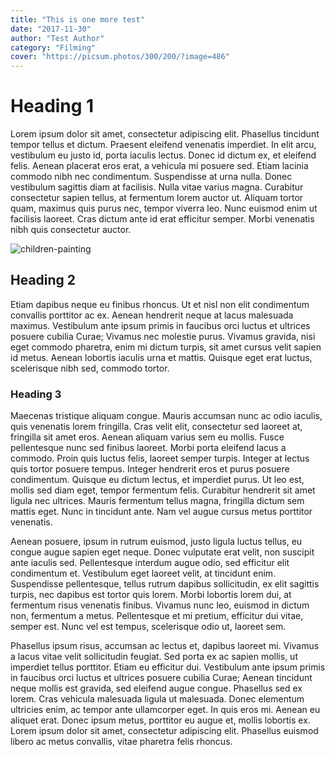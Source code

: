 ```yaml
---
title: "This is one more test"
date: "2017-11-30"
author: "Test Author"
category: "Filming"
cover: "https://picsum.photos/300/200/?image=486"
---
```


# Heading 1

Lorem ipsum dolor sit amet, consectetur adipiscing elit. Phasellus tincidunt tempor tellus et dictum. Praesent eleifend venenatis imperdiet. In elit arcu, vestibulum eu justo id, porta iaculis lectus. Donec id dictum ex, et eleifend felis. Aenean placerat eros erat, a vehicula mi posuere sed. Etiam lacinia commodo nibh nec condimentum. Suspendisse at urna nulla. Donec vestibulum sagittis diam at facilisis. Nulla vitae varius magna. Curabitur consectetur sapien tellus, at fermentum lorem auctor ut. Aliquam tortor quam, maximus quis purus nec, tempor viverra leo. Nunc euismod enim ut facilisis laoreet. Cras dictum ante id erat efficitur semper. Morbi venenatis nibh quis consectetur auctor.

![children-painting](https://c1.staticflickr.com/5/4189/34410922296_46bfb3d48d_b.jpg)

## Heading 2

Etiam dapibus neque eu finibus rhoncus. Ut et nisl non elit condimentum convallis porttitor ac ex. Aenean hendrerit neque at lacus malesuada maximus. Vestibulum ante ipsum primis in faucibus orci luctus et ultrices posuere cubilia Curae; Vivamus nec molestie purus. Vivamus gravida, nisi eget commodo pharetra, enim mi dictum turpis, sit amet cursus velit sapien id metus. Aenean lobortis iaculis urna et mattis. Quisque eget erat luctus, scelerisque nibh sed, commodo tortor.

### Heading 3

Maecenas tristique aliquam congue. Mauris accumsan nunc ac odio iaculis, quis venenatis lorem fringilla. Cras velit elit, consectetur sed laoreet at, fringilla sit amet eros. Aenean aliquam varius sem eu mollis. Fusce pellentesque nunc sed finibus laoreet. Morbi porta eleifend lacus a commodo. Proin quis luctus felis, laoreet semper turpis. Integer at lectus quis tortor posuere tempus. Integer hendrerit eros et purus posuere condimentum. Quisque eu dictum lectus, et imperdiet purus. Ut leo est, mollis sed diam eget, tempor fermentum felis. Curabitur hendrerit sit amet ligula nec ultrices. Mauris fermentum tellus magna, fringilla dictum sem mattis eget. Nunc in tincidunt ante. Nam vel augue cursus metus porttitor venenatis.

Aenean posuere, ipsum in rutrum euismod, justo ligula luctus tellus, eu congue augue sapien eget neque. Donec vulputate erat velit, non suscipit ante iaculis sed. Pellentesque interdum augue odio, sed efficitur elit condimentum et. Vestibulum eget laoreet velit, at tincidunt enim. Suspendisse pellentesque, tellus rutrum dapibus sollicitudin, ex elit sagittis turpis, nec dapibus est tortor quis lorem. Morbi lobortis lorem dui, at fermentum risus venenatis finibus. Vivamus nunc leo, euismod in dictum non, fermentum a metus. Pellentesque et mi pretium, efficitur dui vitae, semper est. Nunc vel est tempus, scelerisque odio ut, laoreet sem.

Phasellus ipsum risus, accumsan ac lectus et, dapibus laoreet mi. Vivamus a lacus vitae velit sollicitudin feugiat. Sed porta ex ac sapien mollis, ut imperdiet tellus porttitor. Etiam eu efficitur dui. Vestibulum ante ipsum primis in faucibus orci luctus et ultrices posuere cubilia Curae; Aenean tincidunt neque mollis est gravida, sed eleifend augue congue. Phasellus sed ex lorem. Cras vehicula malesuada ligula ut malesuada. Donec elementum ultricies enim, ac tempor ante ullamcorper eget. In quis eros mi. Aenean eu aliquet erat. Donec ipsum metus, porttitor eu augue et, mollis lobortis ex. Lorem ipsum dolor sit amet, consectetur adipiscing elit. Phasellus euismod libero ac metus convallis, vitae pharetra felis rhoncus.
